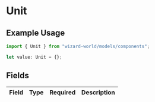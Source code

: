 # Unit

## Example Usage

```typescript
import { Unit } from "wizard-world/models/components";

let value: Unit = {};
```

## Fields

| Field       | Type        | Required    | Description |
| ----------- | ----------- | ----------- | ----------- |